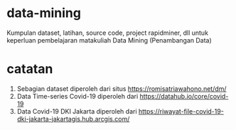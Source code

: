# data-mining

Kumpulan dataset, latihan, source code, project rapidminer, dll untuk keperluan pembelajaran matakuliah Data Mining (Penambangan Data)

# catatan
1. Sebagian dataset diperoleh dari situs https://romisatriawahono.net/dm/
2. Data Time-series Covid-19 diperoleh dari https://datahub.io/core/covid-19
3. Data Covid-19 DKI Jakarta diperoleh dari https://riwayat-file-covid-19-dki-jakarta-jakartagis.hub.arcgis.com/
